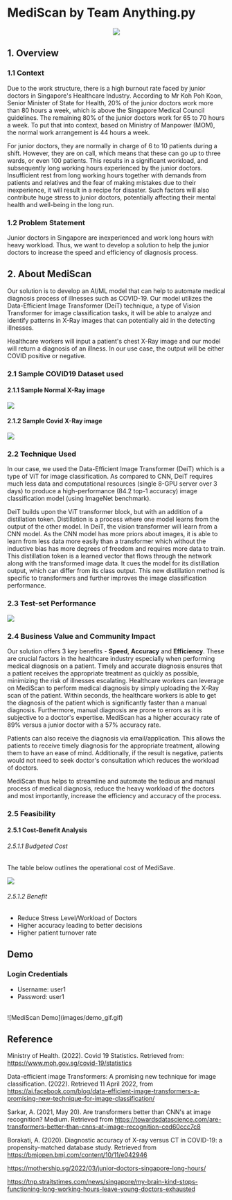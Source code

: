 # MediScan by Team Anything.py
<p align = 'center'>
  <img src = 'images/logo.jpg'>
 </p>

## 1. Overview
### 1.1 Context
Due to the work structure, there is a high burnout rate faced by junior doctors in Singapore's Healthcare Industry. According to Mr Koh Poh Koon, Senior Minister of State for Health, 20% of the junior doctors work more than 80 hours a week, which is above the Singapore Medical Council guidelines. The remaining 80% of the junior doctors work for 65 to 70 hours a week. To put that into context, based on Ministry of Manpower (MOM), the normal work arrangement is 44 hours a week. 

For junior doctors, they are normally in charge of 6 to 10 patients during a shift. However, they are on call, which means that these can go up to three wards, or even 100 patients. This results in a significant workload, and subsequently long working hours experienced by the junior doctors. Insufficient rest from long working hours together with demands from patients and relatives and the fear of making mistakes due to their inexperience, it will result in a recipe for disaster. Such factors will also contribute huge stress to junior doctors, potentially affecting their mental health and well-being in the long run.

### 1.2 Problem Statement
Junior doctors in Singapore are inexperienced and work long hours with heavy workload. Thus, we want to develop a solution to help the junior doctors to increase the speed and efficiency of diagnosis process. 


## 2. About MediScan
Our solution is to develop an AI/ML model that can help to automate medical diagnosis process of illnesses such as COVID-19. Our model utilizes the Data-Efficient Image Transformer (DeiT) technique, a type of Vision Transformer for image classification tasks, it will be able to analyze and identify patterns in X-Ray images that can potentially aid in the detecting illnesses. 

Healthcare workers will input a patient's chest X-Ray image and our model will return a diagnosis of an illness. In our use case, the output will be either COVID positive or negative. 

### 2.1 Sample COVID19 Dataset used

#### 2.1.1 Sample Normal X-Ray image
<p>
    <img src = 'images/Normal-1.png'>
 </p>

#### 2.1.2 Sample Covid X-Ray image
<p>
    <img src = 'images/COVID-1.png'>
 </p>

### 2.2 Technique Used
In our case, we used the Data-Efficient Image Transformer (DeiT) which is a type of ViT for image classification. As compared to CNN, DeiT requires much less data and computational resources (single 8-GPU server over 3 days) to produce a high-performance (84.2 top-1 accuracy) image classification model (using ImageNet benchmark).

DeiT builds upon the ViT transformer block, but with an addition of a distillation token. Distillation is a process where one model learns from the output of the other model. In DeiT, the vision transformer will learn from a CNN model. As the CNN model has more priors about images, it is able to learn from less data more easily than a transformer which without the inductive bias has more degrees of freedom and requires more data to train. This distillation token is a learned vector that flows through the network along with the transformed image data. It cues the model for its distillation output, which can differ from its class output. This new distillation method is specific to transformers and further improves the image classification performance.

### 2.3 Test-set Performance
<p>
    <img src = 'images/testset result.jpg'>
 </p>

### 2.4 Business Value and Community Impact

Our solution offers 3 key benefits - **Speed**, **Accuracy** and **Efficiency**. These are crucial factors in the healthcare industry especially when performing medical diagnosis on a patient. Timely and accurate diagnosis ensures that a patient receives the appropriate treatment as quickly as possible, minimizing the risk of illnesses escalating. Healthcare workers can leverage on MediScan to perform medical diagnosis by simply uploading the X-Ray scan of the patient. Within seconds, the healthcare workers is able to get the diagnosis of the patient which is significantly faster than a manual diagnosis. Furthermore, manual diagnosis are prone to errors as it is subjective to a doctor's expertise. MediScan has a higher accuracy rate of 89% versus a junior doctor with a 57% accuracy rate.

Patients can also receive the diagnosis via email/application. This allows the patients to receive timely diagnosis for the appropriate treatment, allowing them to have an ease of mind. Additionally, if the result is negative, patients would not need to seek doctor's consultation which reduces the workload of doctors.

MediScan thus helps to streamline and automate the tedious and manual process of medical diagnosis, reduce the heavy workload of the doctors and most importantly, increase the efficiency and accuracy of the process. 

### 2.5 Feasibility

#### 2.5.1 Cost-Benefit Analysis

###### 2.5.1.1 Budgeted Cost
The table below outlines the operational cost of MediSave.
<p>
    <img src = 'images/cost_table.jpg'>
 </p>


###### 2.5.1.2 Benefit 
- Reduce Stress Level/Workload of Doctors 
- Higher accuracy leading to better decisions 
- Higher patient turnover rate

## Demo
### Login Credentials
- Username: user1
- Password: user1
<br>
![MediScan Demo](images/demo_gif.gif)

## Reference
Ministry of Health. (2022). Covid 19 Statistics. Retrieved from:
https://www.moh.gov.sg/covid-19/statistics 

Data-efficient image Transformers: A promising new technique for image classification. (2022). Retrieved 11 April 2022, from https://ai.facebook.com/blog/data-efficient-image-transformers-a-promising-new-technique-for-image-classification/

Sarkar, A. (2021, May 20). Are transformers better than CNN's at image recognition? Medium. Retrieved from https://towardsdatascience.com/are-transformers-better-than-cnns-at-image-recognition-ced60ccc7c8

Borakati, A. (2020). Diagnostic accuracy of X-ray versus CT in COVID-19: a propensity-matched database study. Retrieved from https://bmjopen.bmj.com/content/10/11/e042946

https://mothership.sg/2022/03/junior-doctors-singapore-long-hours/

https://tnp.straitstimes.com/news/singapore/my-brain-kind-stops-functioning-long-working-hours-leave-young-doctors-exhausted
